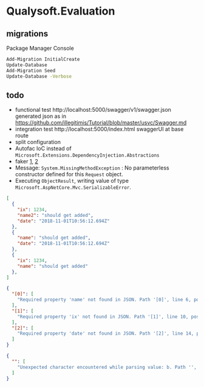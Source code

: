 # Qualysoft.Evaluation

## migrations

Package Manager Console
```cmd
Add-Migration InitialCreate
Update-Database
Add-Migration Seed
Update-Database -Verbose
```

## todo

- functional test http://localhost:5000/swagger/v1/swagger.json generated json as in https://github.com/illegitimis/Tutorial/blob/master/usvc/Swagger.md
- integration test http://localhost:5000/index.html swaggerUI at base route
- split configuration
- Autofac IoC instead of `Microsoft.Extensions.DependencyInjection.Abstractions`
- faker [1](https://github.com/bchavez/Bogus), [2](http://jackhiston.com/2017/10/1/how-to-create-bogus-data-in-c/)
- Message: `System.MissingMethodException` : No parameterless constructor defined for this `Request` object. 
- Executing `ObjectResult`, writing value of type `Microsoft.AspNetCore.Mvc.SerializableError`.

```json
[
  {
    "ix": 1234,
    "name2": "should get added",
    "date": "2018-11-01T10:56:12.694Z"
  },
  {
    "name": "should get added",
    "date": "2018-11-01T10:56:12.694Z"
  },
  {
    "ix": 1234,
    "name": "should get added"
  },
]
```

```json
{
  "[0]": [
    "Required property 'name' not found in JSON. Path '[0]', line 6, position 3."
  ],
  "[1]": [
    "Required property 'ix' not found in JSON. Path '[1]', line 10, position 3."
  ],
  "[2]": [
    "Required property 'date' not found in JSON. Path '[2]', line 14, position 3."
  ]
}
```

```json
{
  "": [
    "Unexpected character encountered while parsing value: b. Path '', line 0, position 0."
  ]
}
```